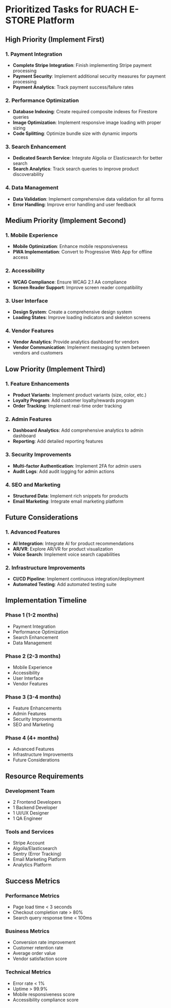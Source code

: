 # Prioritized Tasks for RUACH E-STORE Platform

## High Priority (Implement First)

### 1. Payment Integration
- **Complete Stripe Integration**: Finish implementing Stripe payment processing
- **Payment Security**: Implement additional security measures for payment processing
- **Payment Analytics**: Track payment success/failure rates

### 2. Performance Optimization
- **Database Indexing**: Create required composite indexes for Firestore queries
- **Image Optimization**: Implement responsive image loading with proper sizing
- **Code Splitting**: Optimize bundle size with dynamic imports

### 3. Search Enhancement
- **Dedicated Search Service**: Integrate Algolia or Elasticsearch for better search
- **Search Analytics**: Track search queries to improve product discoverability

### 4. Data Management
- **Data Validation**: Implement comprehensive data validation for all forms
- **Error Handling**: Improve error handling and user feedback

## Medium Priority (Implement Second)

### 1. Mobile Experience
- **Mobile Optimization**: Enhance mobile responsiveness
- **PWA Implementation**: Convert to Progressive Web App for offline access

### 2. Accessibility
- **WCAG Compliance**: Ensure WCAG 2.1 AA compliance
- **Screen Reader Support**: Improve screen reader compatibility

### 3. User Interface
- **Design System**: Create a comprehensive design system
- **Loading States**: Improve loading indicators and skeleton screens

### 4. Vendor Features
- **Vendor Analytics**: Provide analytics dashboard for vendors
- **Vendor Communication**: Implement messaging system between vendors and customers

## Low Priority (Implement Third)

### 1. Feature Enhancements
- **Product Variants**: Implement product variants (size, color, etc.)
- **Loyalty Program**: Add customer loyalty/rewards program
- **Order Tracking**: Implement real-time order tracking

### 2. Admin Features
- **Dashboard Analytics**: Add comprehensive analytics to admin dashboard
- **Reporting**: Add detailed reporting features

### 3. Security Improvements
- **Multi-factor Authentication**: Implement 2FA for admin users
- **Audit Logs**: Add audit logging for admin actions

### 4. SEO and Marketing
- **Structured Data**: Implement rich snippets for products
- **Email Marketing**: Integrate email marketing platform

## Future Considerations

### 1. Advanced Features
- **AI Integration**: Integrate AI for product recommendations
- **AR/VR**: Explore AR/VR for product visualization
- **Voice Search**: Implement voice search capabilities

### 2. Infrastructure Improvements
- **CI/CD Pipeline**: Implement continuous integration/deployment
- **Automated Testing**: Add automated testing suite

## Implementation Timeline

### Phase 1 (1-2 months)
- Payment Integration
- Performance Optimization
- Search Enhancement
- Data Management

### Phase 2 (2-3 months)
- Mobile Experience
- Accessibility
- User Interface
- Vendor Features

### Phase 3 (3-4 months)
- Feature Enhancements
- Admin Features
- Security Improvements
- SEO and Marketing

### Phase 4 (4+ months)
- Advanced Features
- Infrastructure Improvements
- Future Considerations

## Resource Requirements

### Development Team
- 2 Frontend Developers
- 1 Backend Developer
- 1 UI/UX Designer
- 1 QA Engineer

### Tools and Services
- Stripe Account
- Algolia/Elasticsearch
- Sentry (Error Tracking)
- Email Marketing Platform
- Analytics Platform

## Success Metrics

### Performance Metrics
- Page load time < 3 seconds
- Checkout completion rate > 80%
- Search query response time < 100ms

### Business Metrics
- Conversion rate improvement
- Customer retention rate
- Average order value
- Vendor satisfaction score

### Technical Metrics
- Error rate < 1%
- Uptime > 99.9%
- Mobile responsiveness score
- Accessibility compliance score